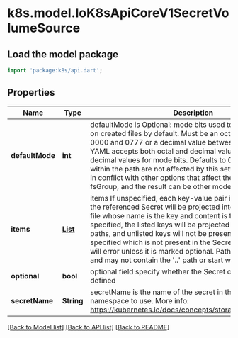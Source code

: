 # k8s.model.IoK8sApiCoreV1SecretVolumeSource

## Load the model package
```dart
import 'package:k8s/api.dart';
```

## Properties
Name | Type | Description | Notes
------------ | ------------- | ------------- | -------------
**defaultMode** | **int** | defaultMode is Optional: mode bits used to set permissions on created files by default. Must be an octal value between 0000 and 0777 or a decimal value between 0 and 511. YAML accepts both octal and decimal values, JSON requires decimal values for mode bits. Defaults to 0644. Directories within the path are not affected by this setting. This might be in conflict with other options that affect the file mode, like fsGroup, and the result can be other mode bits set. | [optional] 
**items** | [**List<IoK8sApiCoreV1KeyToPath>**](IoK8sApiCoreV1KeyToPath.md) | items If unspecified, each key-value pair in the Data field of the referenced Secret will be projected into the volume as a file whose name is the key and content is the value. If specified, the listed keys will be projected into the specified paths, and unlisted keys will not be present. If a key is specified which is not present in the Secret, the volume setup will error unless it is marked optional. Paths must be relative and may not contain the '..' path or start with '..'. | [optional] [default to const []]
**optional** | **bool** | optional field specify whether the Secret or its keys must be defined | [optional] 
**secretName** | **String** | secretName is the name of the secret in the pod's namespace to use. More info: https://kubernetes.io/docs/concepts/storage/volumes#secret | [optional] 

[[Back to Model list]](../README.md#documentation-for-models) [[Back to API list]](../README.md#documentation-for-api-endpoints) [[Back to README]](../README.md)


